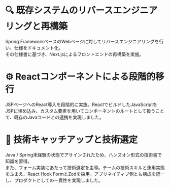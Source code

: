 # 🔍 既存システムのリバースエンジニアリングと再構築
Spring FrameworkベースのWebページに対してリバースエンジニアリングを行い、仕様をドキュメント化。  
その仕様書に基づき、Next.jsによるフロントエンドの再構築を実施。

# ⚙️ Reactコンポーネントによる段階的移行
JSPページへのReact導入を段階的に実施。ReactでビルドしたJavaScriptをJSPに埋め込み、カスタム要素を用いてコンポーネントのルートとして扱うことで、既存のJavaコードとの連携を実現しました。

# 📘 技術キャッチアップと技術選定
Java / Spring未経験の状態でアサインされたため、ハンズオン形式の技術書で知識を習得。  
また、フォーム実装にあたって技術選定を主導。チームの技術スキルと運用実態をふまえ、React Hook FormとZodを採用。アプリネイティブ側とも構成を統一し、プロダクトとしての一貫性を実現しました。